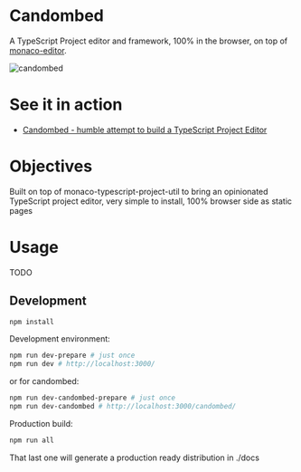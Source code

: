 # Candombed 

A TypeScript Project editor and framework, 100% in the browser, on top of [monaco-editor](https://github.com/Microsoft/monaco-editor).

![candombed](https://upload.wikimedia.org/wikipedia/commons/b/b5/12_candombe.jpg)

# See it in action

 * [Candombed - humble attempt to build a TypeScript Project Editor](https://cancerberosgx.github.io/typescript-in-the-browser/candombed)

# Objectives

Built on top of monaco-typescript-project-util to bring an opinionated TypeScript project editor, very simple to install, 100% browser side as static pages

# Usage

TODO


## Development

```sh
npm install
```

Development environment: 

```sh
npm run dev-prepare # just once
npm run dev # http://localhost:3000/
```

or for candombed: 

```sh
npm run dev-candombed-prepare # just once
npm run dev-candombed # http://localhost:3000/candombed/
```

Production build: 
```sh
npm run all
```

That last one will generate a production ready distribution in ./docs
